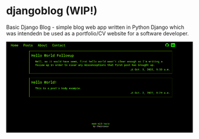 # djangoblog (WIP!)
Basic Django Blog - simple blog web app written in Python Django which was intendedn be used as a portfolio/CV website for a software developer. 

![Screenshot](ss.png "Screenshot")

